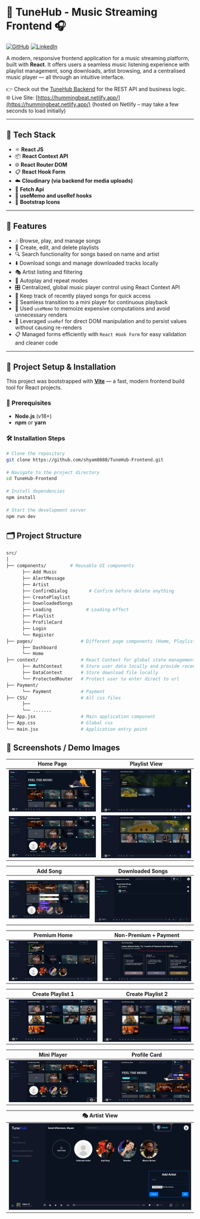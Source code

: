 # 🎵 TuneHub - Music Streaming Frontend 🎧

[![GitHub](https://img.shields.io/badge/GitHub-TuneHub--Frontend-181717?style=for-the-badge&logo=github)](https://github.com/shyam0880/TuneHub-Frontend)
[![LinkedIn](https://img.shields.io/badge/Connect-Shyam%20Lal%20Kafle-0A66C2?style=for-the-badge&logo=linkedin)](https://www.linkedin.com/in/shyam0880/)

A modern, responsive frontend application for a music streaming platform, built with **React**. It offers users a seamless music listening experience with playlist management, song downloads, artist browsing, and a centralised music player — all through an intuitive interface.

👉 Check out the [TuneHub Backend](https://github.com/shyam0880/Tunehub) for the REST API and business logic.<br>
🌐 Live Site: [https://hummingbeat.netlify.app/](https://hummingbeat.netlify.app/)  (hosted on Netlify – may take a few seconds to load initially)



---

## 🚀 Tech Stack

- ⚛️ **React JS**
- 📦 **React Context API**
- 🌐 **React Router DOM**
- 📋 **React Hook Form**
- ☁️ **Cloudinary (via backend for media uploads)**
- 🔗 **Fetch Api**
- 🧠 **useMemo and useRef hooks**
- 📱 **Bootstrap Icons**

---

## 🎨 Features

- 🎶 Browse, play, and manage songs
- 📁 Create, edit, and delete playlists
- 🔍 Search functionality for songs based on name and artist
- ⬇️ Download songs and manage downloaded tracks locally
- 🎭 Artist listing and filtering
- 🔄 Autoplay and repeat modes
- 🎛️ Centralized, global music player control using React Context API
- 📝 Keep track of recently played songs for quick access
- 🧭 Seamless transition to a mini player for continuous playback
- 🧠 Used `useMemo` to memoize expensive computations and avoid unnecessary renders  
- 📌 Leveraged `useRef` for direct DOM manipulation and to persist values without causing re-renders  
- 📋 Managed forms efficiently with `React Hook Form` for easy validation and cleaner code 

---

## 📂 Project Setup & Installation

This project was bootstrapped with **[Vite](https://vitejs.dev/)** — a fast, modern frontend build tool for React projects.

### 🔧 Prerequisites

- **Node.js** (v18+)
- **npm** or **yarn**

### 🛠️ Installation Steps

```bash
# Clone the repository
git clone https://github.com/shyam0880/TuneHub-Frontend.git

# Navigate to the project directory
cd TuneHub-Frontend

# Install dependencies
npm install

# Start the development server
npm run dev
```
## 🗂️ Project Structure

```bash
src/
│
├── components/         # Reusable UI components
      ├── Add Music
      ├── AlertMessage
      ├── Artist
      ├── ConfirmDialog        # Confirm before delete anything
      ├── CreatePlaylist
      ├── DownloadedSongs
      ├── Loading             # Loading effect
      ├── Playlist
      ├── ProfileCard
      ├── Login
      └── Register
├── pages/                  # Different page components (Home, Playlist, Search, etc.)
      ├── Dashboard
      └── Home
├── context/                # React Context for global state management
      ├── AuthContext       # Store user data locally and provide recent song feature
      ├── DataContext       # Store download file locally
      └── ProtectedRouter   # Protect user to enter direct to url
├── Payment/
      └── Payment           # Payment
├── CSS/                    # All css files
      ├── 
      └── .......
├── App.jsx                 # Main application component
├── App.css                 # Global css
└── main.jsx                # Application entry point
```
## 📸 Screenshots / Demo Images

| Home Page | Playlist View |
|-----------|----------------|
| ![Home1](https://github.com/shyam0880/TuneHub-Frontend/blob/main/Demo%20Image/Admin%20home%201.png?raw=true) | ![Playlist](https://github.com/shyam0880/TuneHub-Frontend/blob/main/Demo%20Image/Playlist.png?raw=true) |
| ![Home2](https://github.com/shyam0880/TuneHub-Frontend/blob/main/Demo%20Image/Admin%20home%202.png?raw=true) | ![PlaylistSongs](https://github.com/shyam0880/TuneHub-Frontend/blob/main/Demo%20Image/Songs%20in%20playlist.png?raw=true) |

| Add Song | Downloaded Songs |
|----------|------------------|
| ![AddSong](https://github.com/shyam0880/TuneHub-Frontend/blob/main/Demo%20Image/Add%20Song.png?raw=true) | ![Downloaded](https://github.com/shyam0880/TuneHub-Frontend/blob/main/Demo%20Image/Download%20song.png?raw=true) |

| Premium Home | Non-Premium + Payment |
|--------------|------------------------|
| ![Premium](https://github.com/shyam0880/TuneHub-Frontend/blob/main/Demo%20Image/Premium%20home.png?raw=true) | ![NonPremium](https://github.com/shyam0880/TuneHub-Frontend/blob/main/Demo%20Image/non%20premium.png?raw=true) |

| Create Playlist 1 | Create Playlist 2 |
|-------------------|-------------------|
| ![Create1](https://github.com/shyam0880/TuneHub-Frontend/blob/main/Demo%20Image/create%20Playlist%201.png?raw=true) | ![Create2](https://github.com/shyam0880/TuneHub-Frontend/blob/main/Demo%20Image/create%20Playlist%202.png?raw=true) |

| Mini Player | Profile Card |
|-------------|--------------|
| ![MiniPlayer](https://github.com/shyam0880/TuneHub-Frontend/blob/main/Demo%20Image/miniPlayer.png?raw=true) | ![Profile](https://github.com/shyam0880/TuneHub-Frontend/blob/main/Demo%20Image/profile.png?raw=true) |

| 🎭 Artist View |
|----------------|
| ![Artist](https://github.com/shyam0880/TuneHub-Frontend/blob/main/Demo%20Image/Artist.png?raw=true) |








